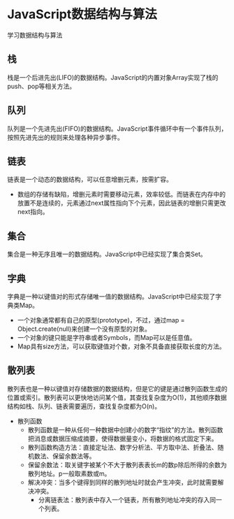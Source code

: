 # JavaScript数据结构与算法
学习数据结构与算法
## 栈
栈是一个后进先出(LIFO)的数据结构。JavaScript的内置对象Array实现了栈的push、pop等相关方法。
## 队列
队列是一个先进先出(FIFO)的数据结构。JavaScript事件循环中有一个事件队列，按照先进先出的规则来处理各种异步事件。
## 链表
链表是一个动态的数据结构，可以任意增删元素，按需扩容。
- 数组的存储有缺陷，增删元素时需要移动元素，效率较低。而链表在内存中的放置不是连续的，元素通过next属性指向下个元素，因此链表的增删只需更改next指向。
## 集合
集合是一种无序且唯一的数据结构。JavaScript中已经实现了集合类Set。
## 字典
字典是一种以键值对的形式存储唯一值的数据结构。JavaScript中已经实现了字典类Map。
- 一个对象通常都有自己的原型(prototype)，不过，通过map = Object.create(null)来创建一个没有原型的对象。
- 一个对象的键只能是字符串或者Symbols，而Map可以是任意值。
- Map具有size方法，可以获取键值对个数，对象不具备直接获取长度的方法。
## 散列表
散列表也是一种以键值对存储数据的数据结构，但是它的键是通过散列函数生成的位置或索引。散列表可以更快地访问某个值，其查找复杂度为O(1)，其他顺序数据结构如栈、队列、链表需要遍历，查找复杂度都为O(n)。
- 散列函数
  - 散列函数是一种从任何一种数据中创建小的数字“指纹”的方法。散列函数把消息或数据压缩成摘要，使得数据量变小，将数据的格式固定下来。
  - 散列函数构造方法：直接定址法、数字分析法、平方取中法、折叠法、随机数法、保留余数法等。
  - 保留余数法：取关键字被某个不大于散列表表长m的数p除后所得的余数为散列地址。p一般取素数或m。
  - 解决冲突：当多个键得到同样的散列地址时就会产生冲突，此时就需要解决冲突。
    - 分离链表法：散列表中存入一个链表，所有散列地址冲突的存入同一个列表。
